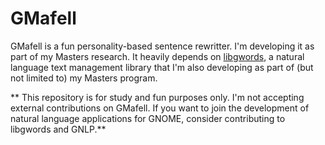 # GMafell

GMafell is a fun personality-based sentence rewritter. I'm developing it as part
of my Masters research. It heavily depends on [libgwords](https://github.com/GeorgesStavracas/libgwords), a
natural language text management library that I'm also developing as part of (but
not limited to) my Masters program.


** This repository is for study and fun purposes only. I'm not accepting external
contributions on GMafell. If you want to join the development of natural language
applications for GNOME, consider contributing to libgwords and GNLP.**
